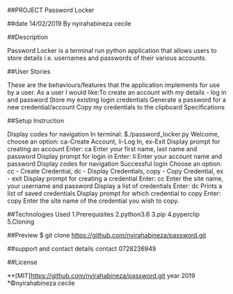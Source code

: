 ##PROJECT Password Locker

##date 14/02/2019 By nyirahabineza cecile

##Description

Password Locker is a terminal run python application that allows users to store details i.e. usernames and passwords of their various accounts.

##User Stories

These are the behaviours/features that the application implements for use by a user.
As a user I would like:To create an account with my details - log in and password
Store my existing login credentials
Generate a password for a new credential/account
Copy my credentials to the clipboard
Specifications

##Setup Instruction

Display codes for navigation	In terminal: $./password_locker.py	Welcome, choose an option: ca-Create Account, li-Log In, ex-Exit
Display prompt for creating an account	Enter: ca	Enter your first name, last name and password
Display prompt for login in	Enter: li	Enter your account name and password
Display codes for navigation	Successful login	Choose an option: cc - Create Credential, dc - Display Credentials, copy - Copy Credential, ex - exit
Display prompt for creating a credential	Enter: cc	Enter the site name, your username and password
Display a list of credentials	Enter: dc	Prints a list of saved credentials
Display prompt for which credential to copy	Enter: copy	Enter the site name of the credential you wish to copy.

##Technologies Used
1.Prerequisites
2.python3.6
3.pip
4.pyperclip
5.Cloning


##Preview
$ git clone https://github.com/nyirahabineza/password.git
  
  
  ##support and contact details
  contact 0728236949
  
##License

**[MIT]https://github.com/nyirahabineza/password.git year 2019 *©nyirahabineza cecile
